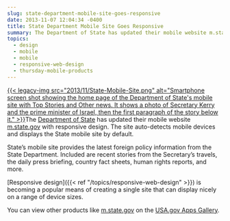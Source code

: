 ```yaml
---
slug: state-department-mobile-site-goes-responsive
date: 2013-11-07 12:04:34 -0400
title: State Department Mobile Site Goes Responsive
summary: The Department of State has updated their mobile website m.state.gov
topics:
  - design
  - mobile
  - mobile
  - responsive-web-design
  - thursday-mobile-products
---
```


[{{< legacy-img src="2013/11/State-Mobile-Site.png" alt="Smartphone screen shot showing the home page of the Department of State's mobile site with Top Stories and Other news. It shows a photo of Secretary Kerry and the prime minister of Israel, then the first paragraph of the story below it." >}}](https://s3.amazonaws.com/digitalgov/_legacy-img/2013/11/State-Mobile-Site.png)The [Department of State](http://www.state.gov/) has updated their mobile website [m.state.gov](http://m.state.gov) with responsive design.  The site auto-detects mobile devices and displays the State mobile site by default.

State&#8217;s mobile site provides the latest foreign policy information from the State Department. Included are recent stories from the Secretary’s travels, the daily press briefing, country fact sheets, human rights reports, and more.

[Responsive design]({{< ref "/topics/responsive-web-design" >}}) is becoming a popular means of creating a single site that can display nicely on a range of device sizes.

You can view other products like [m.state.gov](http://m.state.gov/) on the [USA.gov Apps Gallery](http://apps.usa.gov/).
